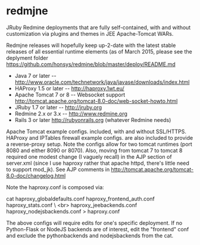 redmjne
=======

JRuby Redmine deployments that are fully self-contained, with and without
customization via plugins and themes in JEE Apache-Tomcat WARs.

Redmjne releases will hopefully keep up-2-date with the latest stable releases 
of all essential runtime elements (as of March 2015, please see the deplyment
folder <https://github.com/honsys/redmjne/blob/master/deploy/README.md>
 
  * Java 7 or later -- <http://www.oracle.com/technetwork/java/javase/downloads/index.html>
  * HAProxy 1.5 or later -- <http://haproxy.1wt.eu/>
  * Apache Tomcat 7 or 8 -- Websocket support <http://tomcat.apache.org/tomcat-8.0-doc/web-socket-howto.html>
  * JRuby 1.7 or later -- <http://jruby.org> 
  * Redmine 2.x or 3.x -- <http://www.redmine.org>
  * Rails 3 or later <http://rubyonrails.org> (whatever Redmine needs)

Apache Tomcat example configs. included, with and without SSL/HTTPS.
HAProxy and IPTables firewall example configs. are also included to provide
a reverse-proxy setup. Note the configs allow for two tomcat runtimes
(port 8080 and either 8090 or 8070). Also, moving from tomcat 7 to tomcat 8
required one modest change (I vaguely recall) in the AJP section of server.xml
(since I use haproxy rather that apache httpd, there's little need to support mod_jk).
See AJP comments in <http://tomcat.apache.org/tomcat-8.0-doc/changelog.html>

Note the haproxy.conf is composed via:

cat haproxy_globaldefaults.conf haproxy_frontend_auth.conf haproxy_stats.conf \ <br\>
haproxy_jeebackends.conf haproxy_nodejsbackends.conf > haproxy.conf

The above configs will require edits for one's specific deployment. If no
Python-Flask or NodeJS backends are of interest, edit the "frontend" conf
and exclude the pythonbackends and nodejsbackends from the cat.


